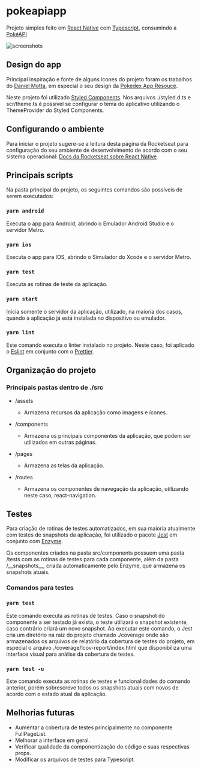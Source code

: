 
# pokeapiapp



Projeto simples feito em [React Native](https://reactnative.dev) com [Typescript](https://www.typescriptlang.org), consumindo a [PokéAPI](https://pokeapi.com)

![screenshots](https://user-images.githubusercontent.com/22333534/104552804-3d257180-5618-11eb-9bba-2987c68b9f11.png)

## Design do app

Principal inspiração e fonte de alguns ícones do projeto foram os trabalhos do [Daniel Motta](https://dribbble.com/DanielMots), em especial o seu design da [Pokedex App Resouce](https://www.sketchappsources.com/free-source/3989-pokedex-app-sketch-freebie-resource.html).

Neste projeto foi utilizado [Styled Components](https://styled-components.com). Nos arquivos ./styled.d.ts e scr/theme.ts é possível se configurar o tema do aplicativo utilizando o ThemeProvider do Styled Components.

## Configurando o ambiente

Para iniciar o projeto sugere-se a leitura desta página da Rocketseat para configuração do seu ambiente de desenvolvimento de acordo com o seu sistema operacional: [Docs da Rocketseat sobre React Native](https://react-native.rocketseat.dev)

## Principais scripts

Na pasta principal do projeto, os seguintes comandos são possíveis de serem executados:

### `yarn android`

Executa o app para Android, abrindo o Emulador Android Studio e o servidor Metro.

### `yarn ios`

Executa o app para IOS, abrindo o Simulador do Xcode e o servidor Metro.

### `yarn test`

Executa as rotinas de teste da aplicação.

### `yarn start`

Inicia somente o servidor da aplicação, utilizado, na maioria dos casos, quando a aplicação já está instalada no dispositivo ou emulador.

### `yarn lint`

Este comando executa o linter instalado no projeto. Neste caso, foi aplicado o [Eslint](https://eslint.org) em conjunto com o [Prettier](https://prettier.io).

## Organização do projeto

### Principais pastas dentro de ./src

- /assets

  - Armazena recursos da aplicação como imagens e ícones.

- /components

  - Armazena os principais componentes da aplicação, que podem ser utilizados em outras páginas.

- /pages

  - Armazena as telas da aplicação.

- /routes

  - Armazena os componentes de navegação da aplicação, utilizando neste caso, react-navigation.

## Testes

Para criação de rotinas de testes automatizados, em sua maioria atualmente com testes de snapshots da aplicação, foi utilizado o pacote [Jest](https://jestjs.io) em conjunto com [Enzyme](https://github.com/enzymejs/enzyme).

Os componentes criados na pasta src/components possuem uma pasta /tests com as rotinas de testes para cada componente, além da pasta /\_\_snapshots\_\_, criada automaticamente pelo Enzyme, que armazena os snapshots atuais.

### Comandos para testes

### `yarn test`

Este comando executa as rotinas de testes. Caso o snapshot do componente a ser testado já exista, o teste utilizará o snapshot existente, caso contrário criará um novo snapshot. Ao executar este comando, o Jest cria um diretório na raiz do projeto chamado ./coverage onde são armazenados os arquivos de relatório da cobertura de testes do projeto, em especial o arquivo ./coverage/lcov-report/index.html que disponibiliza uma interface visual para análise da cobertura de testes.

### `yarn test -u`

Este comando executa as rotinas de testes e funcionalidades do comando anterior, porém sobrescreve todos os snapshots atuais com novos de acordo com o estado atual da aplicação.

## Melhorias futuras

 - Aumentar a cobertura de testes principalmente no componente FullPageList.
 - Melhorar a interface em geral.
 - Verificar qualidade da componentização do código e suas respectivas props.
 - Modificar os arquivos de testes para Typescript.
